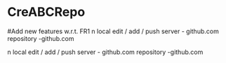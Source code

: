 # CreABCRepo
#Add new features w.r.t. FR1
n
	local 
		edit / add / 
		push
server - github.com
	repository
		-github.com

n
	local 
		edit / add / 
		push
server - github.com
	repository
		-github.com
